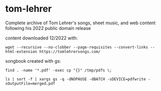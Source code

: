 # tom-lehrer
Complete archive of Tom Lehrer's songs, sheet music, and web content following his 2022 public domain release

content downloaded 12/2022 with:

`wget --recursive --no-clobber --page-requisites --convert-links --html-extension https://tomlehrersongs.com/`

songbook created with gs:

`find . -name '*.pdf' -exec cp "{}" /tmp/pdfs \;`

`ls | sort -f | xargs gs -q -dNOPAUSE -dBATCH -sDEVICE=pdfwrite -sOutputFile=merged.pdf `
